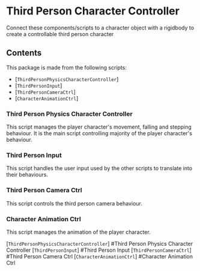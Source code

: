 # Third Person Character Controller
Connect these components/scripts to a character object with a rigidbody to create a controllable third person character

## Contents
This package is made from the following scripts:
- [`ThirdPersonPhysicsCharacterController`]
- [`ThirdPersonInput`]
- [`ThirdPersonCameraCtrl`]
- [`CharacterAnimationCtrl`]

### Third Person Physics Character Controller
This script manages the player character's movement, falling and stepping behaviour. It is the main script controlling majority of the player character's behaviour.

### Third Person Input
This script handles the user input used by the other scripts to translate into their behaviours.

### Third Person Camera Ctrl
This script controls the third person camera behaviour.

### Character Animation Ctrl
This script manages the animation of the player character.

[`ThirdPersonPhysicsCharacterController`] #Third Person Physics Character Controller
[`ThirdPersonInput`] #Third Person Input
[`ThirdPersonCameraCtrl`] #Third Person Camera Ctrl
[`CharacterAnimationCtrl`] #Character Animation Ctrl